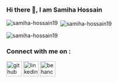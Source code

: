### Hi there 👋, I am Samiha Hossain
<p><img align="left" src="https://github-readme-stats.vercel.app/api/top-langs?username=samiha-hossain19&show_icons=true&locale=en&layout=compact" alt="samiha-hossain19" /></p>

<p>&nbsp;<img align="center" src="https://github-readme-stats.vercel.app/api?username=samiha-hossain19&show_icons=true&locale=en" alt="samiha-hossain19" /></p>

<p><img align="center" src="https://github-readme-streak-stats.herokuapp.com/?user=samiha-hossain19&" alt="samiha-hossain19" /></p>

### Connect with me on :
[<img src='https://cdn.jsdelivr.net/npm/simple-icons@3.0.1/icons/github.svg' alt='github' height='40'>](https://github.com/https://github.com/Samiha-Hossain19)  [<img src='https://cdn.jsdelivr.net/npm/simple-icons@3.0.1/icons/linkedin.svg' alt='linkedin' height='40'>](https://www.linkedin.com/in/https://www.linkedin.com/in/samiha-hossain-b892271ab//)  [<img src='https://cdn.jsdelivr.net/npm/simple-icons@3.0.1/icons/behance.svg' alt='behance' height='40'>](https://www.behance.net/samihahossain)

